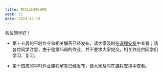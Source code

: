 ```yaml
---
title: 第15周课程通知
week: 15
date: 2024-12-19
---
```


各位同学好！

- 第十五周的平时作业和相关解答已经发布，请大家及时在[课程安排](../schedule)中查看；请各位同学注意，由于是第15周的作业，并不要求大家提交，相关作业供同学们学习、复习。

- 第十四周的平时作业课程解答已经发布，请大家及时在[课程安排](../schedule)中查看。



